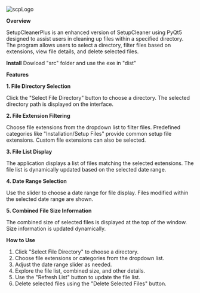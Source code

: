 ![scpLogo](https://github.com/urboirad/SetupCleanerPlus/assets/97897450/1bf45aba-a3d4-4ac4-94ca-d18b69fcc5b0)

**Overview**

SetupCleanerPlus is an enhanced version of SetupCleaner using PyQt5 designed to assist users in cleaning up files within a specified directory. The program allows users to select a directory, filter files based on extensions, view file details, and delete selected files.

**Install**
Dowload "src" folder and use the exe in "dist"

**Features**

**1. File Directory Selection**

Click the "Select File Directory" button to choose a directory.
The selected directory path is displayed on the interface.

**2. File Extension Filtering**

Choose file extensions from the dropdown list to filter files.
Predefined categories like "Installation/Setup Files" provide common setup file extensions.
Custom file extensions can also be selected.

**3. File List Display**

The application displays a list of files matching the selected extensions.
The file list is dynamically updated based on the selected date range.

**4. Date Range Selection**

Use the slider to choose a date range for file display.
Files modified within the selected date range are shown.

**5. Combined File Size Information**

The combined size of selected files is displayed at the top of the window.
Size information is updated dynamically.

**How to Use**
1. Click "Select File Directory" to choose a directory.
2. Choose file extensions or categories from the dropdown list.
3. Adjust the date range slider as needed.
4. Explore the file list, combined size, and other details.
5. Use the "Refresh List" button to update the file list.
6. Delete selected files using the "Delete Selected Files" button.
